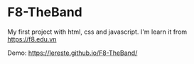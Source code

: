 # F8-TheBand

My first project with html, css and javascript. I'm learn it from https://f8.edu.vn

Demo: https://lereste.github.io/F8-TheBand/

